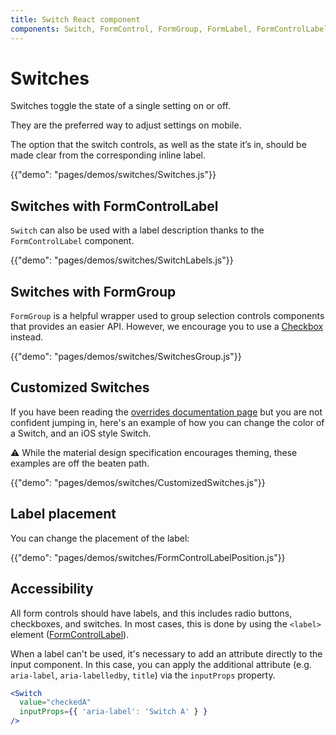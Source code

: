```yaml
---
title: Switch React component
components: Switch, FormControl, FormGroup, FormLabel, FormControlLabel
---
```


# Switches

<p class="description">Switches toggle the state of a single setting on or off.</p>

They are the preferred way to adjust settings on mobile.

The option that the switch controls, as well as the state it’s in,
should be made clear from the corresponding inline label.

{{"demo": "pages/demos/switches/Switches.js"}}

## Switches with FormControlLabel
`Switch` can also be used with a label description thanks to the `FormControlLabel` component.

{{"demo": "pages/demos/switches/SwitchLabels.js"}}

## Switches with FormGroup

`FormGroup` is a helpful wrapper used to group selection controls components that provides an easier API.
However, we encourage you to use a [Checkbox](#checkboxes) instead.

{{"demo": "pages/demos/switches/SwitchesGroup.js"}}

## Customized Switches

If you have been reading the [overrides documentation page](/customization/overrides/)
but you are not confident jumping in, here's an example of how you can change the color of a Switch, and an iOS style Switch.

⚠️ While the material design specification encourages theming, these examples are off the beaten path.

{{"demo": "pages/demos/switches/CustomizedSwitches.js"}}

## Label placement

You can change the placement of the label:

{{"demo": "pages/demos/switches/FormControlLabelPosition.js"}}

## Accessibility

All form controls should have labels, and this includes radio buttons, checkboxes, and switches. In most cases, this is done by using the `<label>` element ([FormControlLabel](/api/form-control-label/)).

When a label can't be used, it's necessary to add an attribute directly to the input component.
In this case, you can apply the additional attribute (e.g. `aria-label`, `aria-labelledby`, `title`) via the `inputProps` property.

```jsx
<Switch
  value="checkedA"
  inputProps={{ 'aria-label': 'Switch A' } }
/>
```
